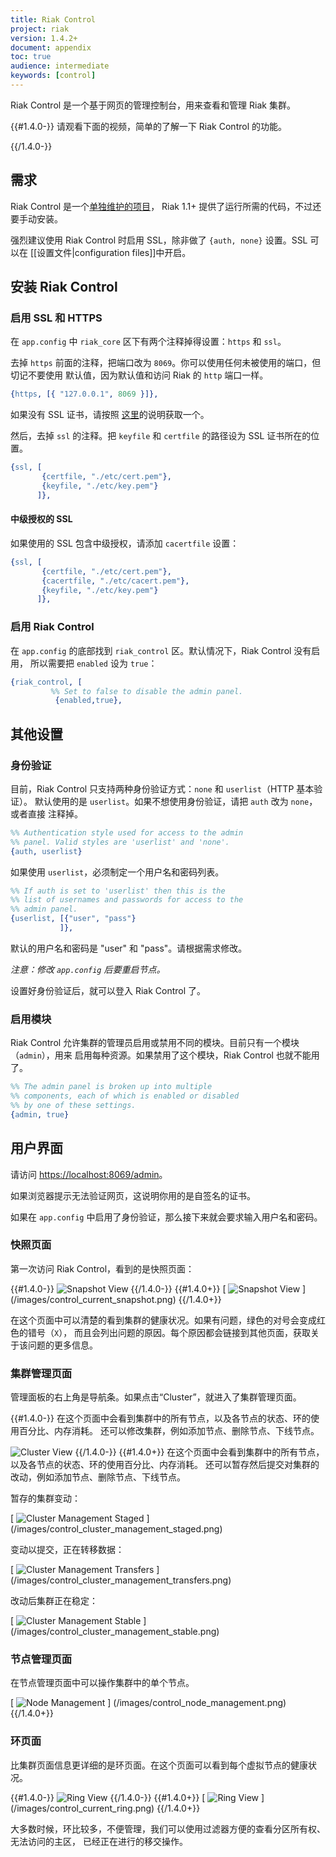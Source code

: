 ```yaml
---
title: Riak Control
project: riak
version: 1.4.2+
document: appendix
toc: true
audience: intermediate
keywords: [control]
---
```


Riak Control 是一个基于网页的管理控制台，用来查看和管理 Riak 集群。

{{#1.4.0-}}
请观看下面的视频，简单的了解一下 Riak Control 的功能。

<div style="display:none" class="iframe-video" id="http://player.vimeo.com/video/38345840"></div>
{{/1.4.0-}}

## 需求

Riak Control 是一个[单独维护的项目](https://github.com/basho/riak_control)，
Riak 1.1+ 提供了运行所需的代码，不过还要手动安装。

强烈建议使用 Riak Control 时启用 SSL，除非做了 `{auth, none}` 设置。SSL 可以在
[[设置文件|configuration files]]中开启。

## 安装 Riak Control

### 启用 SSL 和 HTTPS

在 `app.config` 中 `riak_core` 区下有两个注释掉得设置：`https` 和 `ssl`。

去掉 `https` 前面的注释，把端口改为 `8069`。你可以使用任何未被使用的端口，但切记不要使用
默认值，因为默认值和访问 Riak 的 `http` 端口一样。

```erlang
{https, [{ "127.0.0.1", 8069 }]},
```

如果没有 SSL 证书，请按照
[这里](http://www.akadia.com/services/ssh_test_certificate.html)的说明获取一个。

然后，去掉 `ssl` 的注释。把 `keyfile` 和 `certfile` 的路径设为 SSL 证书所在的位置。

```erlang
{ssl, [
       {certfile, "./etc/cert.pem"},
       {keyfile, "./etc/key.pem"}
      ]},
```

#### 中级授权的 SSL

如果使用的 SSL 包含中级授权，请添加 `cacertfile` 设置：

```erlang
{ssl, [
       {certfile, "./etc/cert.pem"},
       {cacertfile, "./etc/cacert.pem"},
       {keyfile, "./etc/key.pem"}
      ]},
```

### 启用 Riak Control

在 `app.config` 的底部找到 `riak_control` 区。默认情况下，Riak Control 没有启用，
所以需要把 `enabled` 设为 `true`：

```erlang
{riak_control, [
         %% Set to false to disable the admin panel.
          {enabled,true},
```

## 其他设置

### 身份验证

目前，Riak Control 只支持两种身份验证方式：`none` 和 `userlist`（HTTP 基本验证）。
默认使用的是 `userlist`。如果不想使用身份验证，请把 `auth` 改为 `none`，或者直接
注释掉。

```erlang
%% Authentication style used for access to the admin
%% panel. Valid styles are 'userlist' and 'none'.
{auth, userlist}
```

如果使用 `userlist`，必须制定一个用户名和密码列表。

```erlang
%% If auth is set to 'userlist' then this is the
%% list of usernames and passwords for access to the
%% admin panel.
{userlist, [{"user", "pass"}
           ]},
```

默认的用户名和密码是 "user" 和 "pass"。请根据需求修改。

*注意：修改 `app.config` 后要重启节点。*

设置好身份验证后，就可以登入 Riak Control 了。

### 启用模块

Riak Control 允许集群的管理员启用或禁用不同的模块。目前只有一个模块（`admin`），用来
启用每种资源。如果禁用了这个模块，Riak Control 也就不能用了。

```erlang
%% The admin panel is broken up into multiple
%% components, each of which is enabled or disabled
%% by one of these settings.
{admin, true}
```

## 用户界面

请访问 <https://localhost:8069/admin>。

如果浏览器提示无法验证网页，这说明你用的是自签名的证书。

如果在 `app.config` 中启用了身份验证，那么接下来就会要求输入用户名和密码。

### 快照页面

第一次访问 Riak Control，看到的是快照页面：

{{#1.4.0-}}
![Snapshot View](/images/control_snapshot.png)
{{/1.4.0-}}
{{#1.4.0+}}
[ ![Snapshot View](/images/control_current_snapshot.png) ] (/images/control_current_snapshot.png)
{{/1.4.0+}}

在这个页面中可以清楚的看到集群的健康状况。如果有问题，绿色的对号会变成红色的错号（`X`），
而且会列出问题的原因。每个原因都会链接到其他页面，获取关于该问题的更多信息。

### 集群管理页面

管理面板的右上角是导航条。如果点击“Cluster”，就进入了集群管理页面。

{{#1.4.0-}}
在这个页面中会看到集群中的所有节点，以及各节点的状态、环的使用百分比、内存消耗。
还可以修改集群，例如添加节点、删除节点、下线节点。

![Cluster View](/images/control_cluster.png)
{{/1.4.0-}}
{{#1.4.0+}}
在这个页面中会看到集群中的所有节点，以及各节点的状态、环的使用百分比、内存消耗。
还可以暂存然后提交对集群的改动，例如添加节点、删除节点、下线节点。

暂存的集群变动：

[ ![Cluster Management Staged](/images/control_cluster_management_staged.png) ] (/images/control_cluster_management_staged.png)

变动以提交，正在转移数据：

[ ![Cluster Management Transfers](/images/control_cluster_management_transfers.png) ] (/images/control_cluster_management_transfers.png)

改动后集群正在稳定：

[ ![Cluster Management Stable](/images/control_cluster_management_stable.png) ] (/images/control_cluster_management_stable.png)

### 节点管理页面

在节点管理页面中可以操作集群中的单个节点。

[ ![Node Management](/images/control_node_management.png) ] (/images/control_node_management.png)
{{/1.4.0+}}

### 环页面

比集群页面信息更详细的是环页面。在这个页面可以看到每个虚拟节点的健康状况。

{{#1.4.0-}}
![Ring View](/images/control_ring.png)
{{/1.4.0-}}
{{#1.4.0+}}
[ ![Ring View](/images/control_current_ring.png) ] (/images/control_current_ring.png)
{{/1.4.0+}}

大多数时候，环比较多，不便管理，我们可以使用过滤器方便的查看分区所有权、无法访问的主区，
已经正在进行的移交操作。
